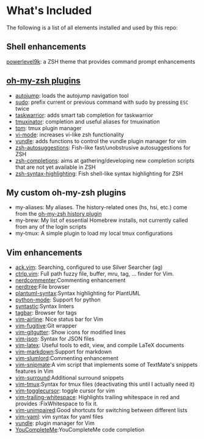 # What's Included
The following is a list of all elements installed and used by this repo:

## Shell enhancements
[powerlevel9k](https://github.com/bhilburn/powerlevel9k): a ZSH theme that provides command prompt enhancements

## [oh-my-zsh plugins](https://github.com/robbyrussell/oh-my-zsh/tree/master/plugins)
* [autojump](https://github.com/robbyrussell/oh-my-zsh/tree/master/plugins/autojump): loads the autojump navigation tool
* [sudo](https://github.com/robbyrussell/oh-my-zsh/tree/master/plugins/sudo): prefix current or previous command with sudo by pressing ``ESC`` twice
* [taskwarrior](https://github.com/robbyrussell/oh-my-zsh/tree/master/plugins/taskwarrior): adds smart tab completion for taskwarrior
* [tmuxinator](https://github.com/robbyrussell/oh-my-zsh/tree/master/plugins/tmuxinator): completion and useful aliases for tmuxination
* [tpm](https://github.com/tmux-plugins/tpm): tmux plugin manager
* [vi-mode](https://github.com/robbyrussell/oh-my-zsh/tree/master/plugins/vi-mode): increases vi-like zsh functionality
* [vundle](https://github.com/robbyrussell/oh-my-zsh/tree/master/plugins/vundle): adds functions to control the vundle plugin manager for vim
* [zsh-autosuggestions](https://github.com/zsh-users/zsh-autosuggestions): Fish-like fast/unobstrusive autosuggestions for ZSH
* [zsh-completions](https://github.com/zsh-users/zsh-completions): aims at gathering/developing new completion scripts that are not yet available in ZSH
* [zsh-syntax-highlighting](https://github.com/zsh-users/zsh-syntax-highlighting): Fish shell-like syntax highlighting for ZSH

## My custom oh-my-zsh plugins
* my-aliases: My aliases. The history-related ones (hs, hsi, etc.) come from the [oh-my-zsh history plugin](https://github.com/robbyrussell/oh-my-zsh/tree/master/plugins/history)
* my-brew: My list of essential Homebrew installs, not currently called from any of the login scripts
* my-tmux: A simple plugin to load my local tmux configurations

## Vim enhancements
* [ack.vim](https://github.com/mileszs/ack.vim): Searching, configured to use Silver Searcher (ag)
* [ctrlp.vim](http://kien.github.io/ctrlp.vim/): Full path fuzzy file, buffer, mru, tag, ... finder for Vim.
* [nerdcommenter](https://github.com/scrooloose/nerdcommenter):Commenting enhancement
* [nerdtree](https://github.com/scrooloose/nerdtree):File browser
* [plantuml-syntax](https://github.com/scrooloose/plantuml-syntax):Syntax highlighting for PlantUML
* [python-mode](https://github.com/python-mode/python-mode): Support for python
* [syntastic](https://github.com/vim-syntastic/syntastic):Syntax linters
* [tagbar](https://github.com/majutsushi/tagbar): Browser for tags
* [vim-airline](https://github.com/bling/vim-airline): Nice status bar for Vim
* [vim-fugitive](https://github.com/tpope/vim-fugitive):Git wrapper
* [vim-gitgutter](https://github.com/airblade/vim-gitgutter): Show icons for modified lines
* [vim-json](https://github.com/elzr/vim-json): Syntax for JSON files
* [vim-latex](https://github.com/vim-latex/vim-latex): Useful tools to edit, view, and compile LaTeX documents
* [vim-markdown](https://github.com/plasticboy/vim-markdown):Support for markdown
* [vim-slumlord](https://github.com/scrooloose/vim-slumlord):Commenting enhancement
* [vim-snipmate](https://github.com/garbas/vim-snipmate):A vim script that implements some of TextMate's snippets features in Vim
* [vim-surround](https://github.com/tpope/vim-surround):Additional surround snippets
* [vim-tmux](https://github.com/tmux-plugins/vim-tmux):Syntax for tmux files (deactivating this until I actually need it)
* [vim-togglecursor](https://github.com/jszakmeister/vim-togglecursor): toggle cursor for vim
* [vim-trailing-whitespace](https://github.com/bronson/vim-trailing-whitespace): Highlights trailing whitespace in red and provides :FixWhitespace to fix it.
* [vim-unimpaired](https://github.com/tpope/vim-unimpaired):Good shortcuts for switching between different lists
* [vim-yaml](https://github.com/avakhov/vim-yaml): vim syntax for yaml files
* [vundle](https://github.com/VundleVim/Vundle.vim): plugin manager for Vim
* [YouCompleteMe](https://github.com/Valloric/YouCompleteMe):YouCompleteMe code completion

